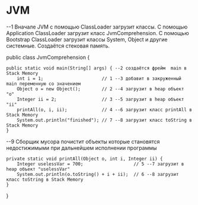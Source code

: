 # JVM

--1 Вначале JVM с помощью ClassLoader загрузит классы. С помощью Application ClassLoader загрузит класс JvmComprehension.
С помощью Bootstrap ClassLoader загрузит классы System, Object и другие системные. Создаётся стековая память.


public class JvmComprehension {

    public static void main(String[] args) { --2 создаётся фрейм  main в Stack Memory
        int i = 1;                      // 1 --3 добавит в закруженный main переменную со значением
        Object o = new Object();        // 2 --4 загрузит в heap объект "o"
        Integer ii = 2;                 // 3 --5 загрузит в heap объект "ii"
        printAll(o, i, ii);             // 4 --6 загрузит класс printAll в Stack Memory
        System.out.println("finished"); // 7 --8 загрузит класс toString в Stack Memory
    }
--9 Сборщик мусора почистит объекты которые становятся недостижимыми при дальнейшем исполнении программы  


    private static void printAll(Object o, int i, Integer ii) {
        Integer uselessVar = 700;                   // 5 --7 загрузит в heap объект "uselessVar"
        System.out.println(o.toString() + i + ii);  // 6 --8 загрузит класс toString в Stack Memory
    }
}
